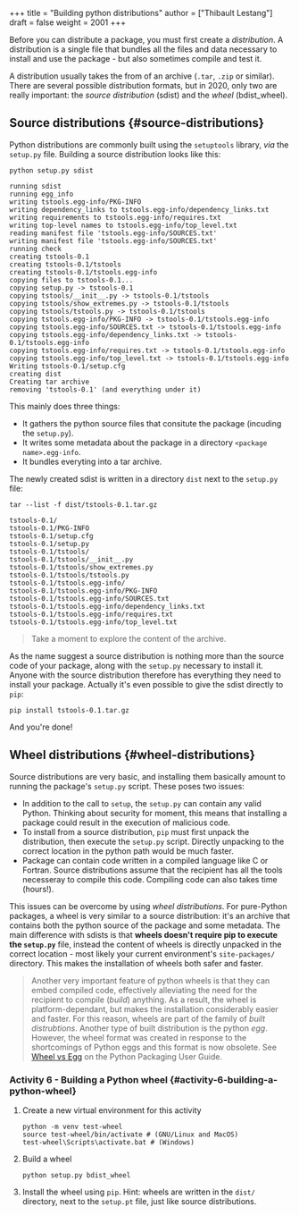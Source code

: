+++
title = "Building python distributions"
author = ["Thibault Lestang"]
draft = false
weight = 2001
+++

Before you can distribute a package, you must first create a _distribution_.
A distribution is a single file that bundles all the files and data necessary to install and use
the package - but also sometimes compile and test it.

A distribution usually takes the from of an archive (`.tar`, `.zip` or similar).
There are several possible distribution formats, but in 2020, only two are really important: the _source distribution_ (sdist) and the _wheel_ (bdist\_wheel).


## Source distributions {#source-distributions}

Python distributions are commonly built using the `setuptools` library, _via_ the `setup.py` file.
Building a source distribution looks like this:

```shell
python setup.py sdist
```

```text
running sdist
running egg_info
writing tstools.egg-info/PKG-INFO
writing dependency_links to tstools.egg-info/dependency_links.txt
writing requirements to tstools.egg-info/requires.txt
writing top-level names to tstools.egg-info/top_level.txt
reading manifest file 'tstools.egg-info/SOURCES.txt'
writing manifest file 'tstools.egg-info/SOURCES.txt'
running check
creating tstools-0.1
creating tstools-0.1/tstools
creating tstools-0.1/tstools.egg-info
copying files to tstools-0.1...
copying setup.py -> tstools-0.1
copying tstools/__init__.py -> tstools-0.1/tstools
copying tstools/show_extremes.py -> tstools-0.1/tstools
copying tstools/tstools.py -> tstools-0.1/tstools
copying tstools.egg-info/PKG-INFO -> tstools-0.1/tstools.egg-info
copying tstools.egg-info/SOURCES.txt -> tstools-0.1/tstools.egg-info
copying tstools.egg-info/dependency_links.txt -> tstools-0.1/tstools.egg-info
copying tstools.egg-info/requires.txt -> tstools-0.1/tstools.egg-info
copying tstools.egg-info/top_level.txt -> tstools-0.1/tstools.egg-info
Writing tstools-0.1/setup.cfg
creating dist
Creating tar archive
removing 'tstools-0.1' (and everything under it)
```

This mainly does three things:

-   It gathers the python source files that consitute the package (incuding the `setup.py`).
-   It writes some metadata about the package in a directory `<package name>.egg-info`.
-   It bundles everyting into a tar archive.

The newly created sdist is written in a directory `dist` next to the `setup.py` file:

```shell
tar --list -f dist/tstools-0.1.tar.gz
```

```text
tstools-0.1/
tstools-0.1/PKG-INFO
tstools-0.1/setup.cfg
tstools-0.1/setup.py
tstools-0.1/tstools/
tstools-0.1/tstools/__init__.py
tstools-0.1/tstools/show_extremes.py
tstools-0.1/tstools/tstools.py
tstools-0.1/tstools.egg-info/
tstools-0.1/tstools.egg-info/PKG-INFO
tstools-0.1/tstools.egg-info/SOURCES.txt
tstools-0.1/tstools.egg-info/dependency_links.txt
tstools-0.1/tstools.egg-info/requires.txt
tstools-0.1/tstools.egg-info/top_level.txt
```

> Take a moment to explore the content of the archive.

As the name suggest a source distribution is nothing more than the source code of your package,
along with the `setup.py` necessary to install it.
Anyone with the source distribution therefore has everything they need to install your package.
Actually it's even possible to give the sdist directly to `pip`:

```shell
pip install tstools-0.1.tar.gz
```

And you're done!


## Wheel distributions {#wheel-distributions}

Source distributions are very basic, and installing them basically amount
to running the package's `setup.py` script.
These poses two issues:

-   In addition to the call to `setup`, the `setup.py` can contain any valid Python.
    Thinking about security for moment, this means that installing a package could
    result in the execution of malicious code.
-   To install from a source distribution, `pip` must first unpack the distribution, then
    execute the `setup.py` script. Directly unpacking to the correct location in the python
    path would be much faster.
-   Package can contain code written in a compiled language like C or Fortran. Source
    distributions assume that the recipient has all the tools necesseray to compile
    this code. Compiling code can also takes time (hours!).

This issues can be overcome by using _wheel distributions_.
For pure-Python packages, a wheel is very similar to a source distribution: it's an
archive that contains both the python source of the package and some metadata.
The main difference with sdists is that **wheels doesn't require pip to execute
the `setup.py`** file, instead the content of wheels is directly unpacked in the correct
location - most likely your current environment's `site-packages/` directory.
This makes the installation of wheels both safer and faster.

> Another very important feature of python wheels is that they can embed compiled code,
> effectively alleviating the need for the recipient to compile (_build_) anything.
> As a result, the wheel is platform-dependant, but makes the installation considerably easier
> and faster. For this reason, wheels are part of the family of _built distrubtions_.
> Another type of built distribution is the python _egg_. However, the wheel format was
> created in response to the shortcomings of Python eggs and this format is now obsolete.
> See [Wheel vs Egg](https://packaging.python.org/discussions/wheel-vs-egg/) on the Python Packaging User Guide.


### Activity 6 - Building a Python wheel {#activity-6-building-a-python-wheel}

1.  Create a new virtual environment for this activity

    ```shell
    python -m venv test-wheel
    source test-wheel/bin/activate # (GNU/Linux and MacOS)
    test-wheel\Scripts\activate.bat # (Windows)
    ```
2.  Build a wheel

    ```shell
    python setup.py bdist_wheel
    ```
3.  Install the wheel using `pip`.
    Hint: wheels are written in the `dist/` directory, next to the `setup.pt` file, just
    like source distributions.
